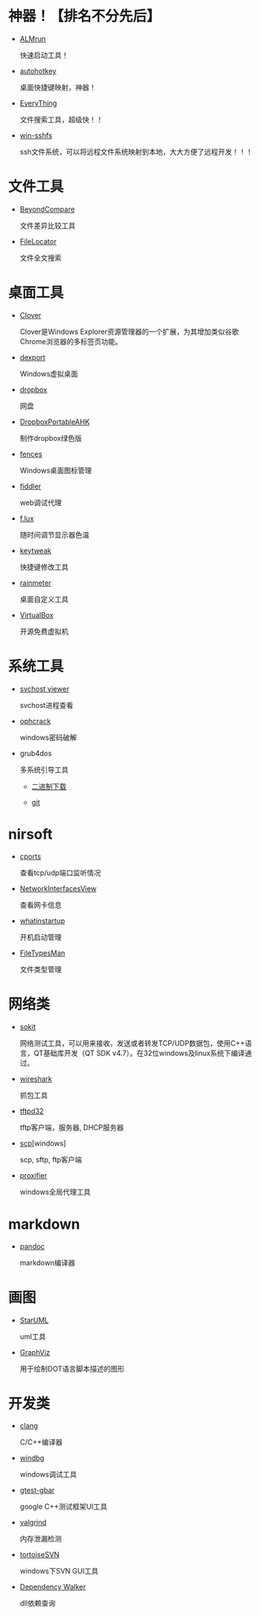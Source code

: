 # 神器！【排名不分先后】

-   [ALMrun](https://github.com/chenall/ALMRun/)

    快速启动工具！

-   [autohotkey](http://www.autohotkey.com/)

    桌面快捷键映射，神器！

-   [EveryThing](https://www.mythicsoft.com/filelocatorpro)

    文件搜索工具，超级快！！

-   [win-sshfs](https://code.google.com/p/win-sshfs/)

    ssh文件系统，可以将远程文件系统映射到本地，大大方便了远程开发！！！


# 文件工具

-   [BeyondCompare](http://www.scootersoftware.com/)

    文件差异比较工具

-   [FileLocator](https://www.mythicsoft.com/filelocatorpro)

    文件全文搜索

# 桌面工具

-   [Clover](http://cn.ejie.me/)

    Clover是Windows Explorer资源管理器的一个扩展，为其增加类似谷歌Chrome浏览器的多标签页功能。

-   [dexport](http://dexpot.de/)

    Windows虚拟桌面

-   [dropbox](https://www.dropbox.com)

    网盘

-   [DropboxPortableAHK](http://nionsoftware.com/dbpahk/)

    制作dropbox绿色版

-   [fences](http://www.stardock.com/products/fences/)

    Windows桌面图标管理

-   [fiddler](http://www.telerik.com/fiddler)

    web调试代理

-   [f.lux](https://justgetflux.com/)

    随时间调节显示器色温

-   [keytweak]()

    快捷键修改工具

-   [rainmeter](http://rainmeter.net/)

    桌面自定义工具

-   [VirtualBox](https://www.virtualbox.org/)

    开源免费虚拟机

# 系统工具

-   [svchost viewer](http://svchostviewer.codeplex.com/)

    svchost进程查看

-   [ophcrack](http://sourceforge.net/projects/ophcrack/)

    windows密码破解

-   grub4dos

    多系统引导工具

    -   [二进制下载](http://grub4dos.chenall.net/)

    -   [git](http://grub4dos.chenall.net/)

# nirsoft

-   [cports](http://www.nirsoft.net/utils/cports.html)

    查看tcp/udp端口监听情况

-   [NetworkInterfacesView ](http://www.nirsoft.net/utils/network_interfaces.html)

    查看网卡信息

-   [whatinstartup](http://www.nirsoft.net/utils/what_run_in_startup.html)

    开机启动管理

-   [FileTypesMan](http://www.nirsoft.net/utils/file_types_manager.html)

    文件类型管理

# 网络类

-   [sokit](https://code.google.com/p/sokit/)

    网络测试工具，可以用来接收，发送或者转发TCP/UDP数据包，使用C++语言，QT基础库开发（QT SDK v4.7）。在32位windows及linux系统下编译通过。

-   [wireshark](https://www.wireshark.org/)

    抓包工具

-   [tftpd32](http://tftpd32.jounin.net/)

    tftp客户端，服务器, DHCP服务器

-   [scp](http://winscp.net/eng/index.php)[windows]

    scp, sftp, ftp客户端

-   [proxifier](https://www.proxifier.com/)

    windows全局代理工具

# markdown

-   [pandoc](http://johnmacfarlane.net/pandoc/)

    markdown编译器

# 画图

-   [StarUML](http://staruml.io/)

    uml工具

-   [GraphViz](http://www.graphviz.org/)

    用于绘制DOT语言脚本描述的图形

# 开发类

-   [clang](http://clang.llvm.org/)

    C/C++编译器

-   [windbg](http://www.windbg.org/)

    windows调试工具

-   [gtest-gbar](https://code.google.com/p/gtest-gbar/)

    google C++测试框架UI工具

-   [valgrind](http://www.valgrind.org/)

    内存泄漏检测

-   [tortoiseSVN](http://tortoisesvn.net/downloads.zh.html)

    windows下SVN GUI工具

-   [Dependency Walker](http://www.dependencywalker.com/)

    dll依赖查询
